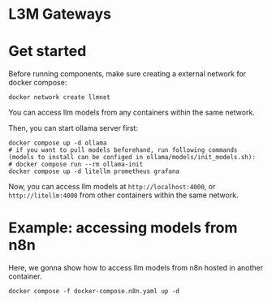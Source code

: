 # L3M Gateways

# Get started

Before running components, make sure creating a external network for docker compose:

```shell
docker network create llmnet
```

You can access llm models from any containers within the same network.

Then, you can start ollama server first:


```
docker compose up -d ollama
# if you want to pull models beforehand, run following commands (models to install can be configed in ollama/models/init_models.sh):
# docker compose run --rm ollama-init
docker compose up -d litellm prometheus grafana
```

Now, you can access llm models at `http://localhost:4000`, or `http://litellm:4000` from other containers within the same network.

# Example: accessing models from n8n

Here, we gonna show how to access llm models from n8n hosted in another container.

```shell
docker compose -f docker-compose.n8n.yaml up -d
```
